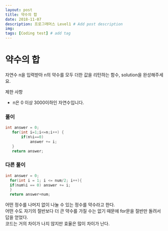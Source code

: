 ```yaml
---
layout: post
title: 약수의 합
date: 2018-11-07
description: 프로그래머스 Level1 # Add post description
img: 
tags: [Coding test] # add tag
---
```


# 약수의 합
자연수 n을 입력받아 n의 약수를 모두 더한 값을 리턴하는 함수, solution을 완성해주세요.

제한 사항
- n은 0 이상 3000이하인 자연수입니다.

### 풀이
~~~java
int answer = 0;
   for(int i=1;i<=n;i++) {
       if(n%i==0)
           answer += i;
   }
   return answer;
~~~
### 다른 풀이
~~~java
int answer = 0;
  for(int i = 1; i <= num/2; i++){
  if(num%i == 0) answer += i;
  }
  return answer+num;
~~~
어떤 정수를 나머지 없이 나눌 수 있는 정수를 약수라고 한다.  
어떤 수도 자기의 절반보다 더 큰 약수를 가질 수는 없기 때문에 for문을 절반만 돌려서 답을 얻었다.  
코드는 거의 차이가 나지 않지만 효율은 많이 차이가 난다.  
